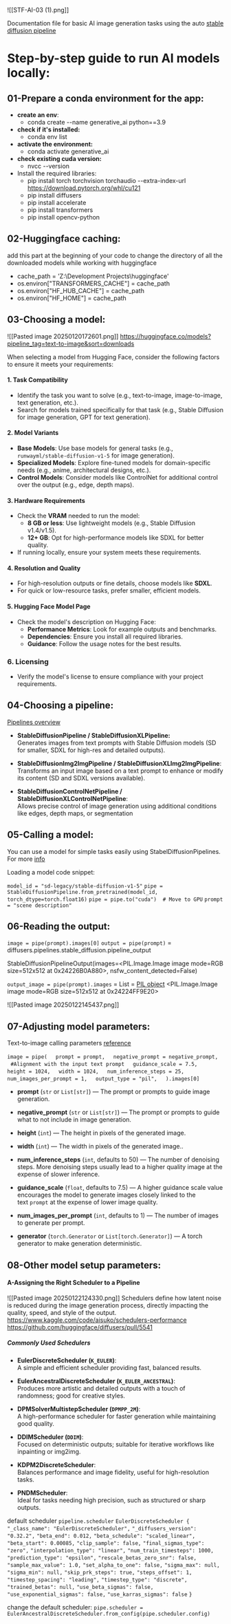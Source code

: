 ![[STF-AI-03 (1).png]]

Documentation file for basic AI image generation tasks using the auto [stable diffusion pipeline](https://huggingface.co/docs/diffusers/en/api/pipelines/stable_diffusion/overview)

# Step-by-step guide to run AI models locally:
## **01-Prepare a conda environment for the app:**

- **create an env**: 
	- conda create --name generative_ai python==3.9
- **check if it's installed:** 
	- conda env list 
- **activate the environment:** 
	- conda activate generative_ai
- **check existing cuda version:**
	- nvcc --version
- Install the required libraries:
	- pip install torch torchvision torchaudio --extra-index-url https://download.pytorch.org/whl/cu121
	- pip install diffusers
	- pip install accelerate
	- pip install transformers 
	- pip install opencv-python


## **02-Huggingface caching:**

add this part at the beginning of your code to change the directory of all the downloaded models while working with huggingface

- cache_path = 'Z:\\Development Projects\\huggingface' 
- os.environ["TRANSFORMERS_CACHE"] = cache_path
- os.environ["HF_HUB_CACHE"] = cache_path
- os.environ["HF_HOME"] = cache_path

## **03-Choosing a model:**

![[Pasted image 20250120172601.png]]
https://huggingface.co/models?pipeline_tag=text-to-image&sort=downloads

When selecting a model from Hugging Face, consider the following factors to ensure it meets your requirements:
#### **1. Task Compatibility**
- Identify the task you want to solve (e.g., text-to-image, image-to-image, text generation, etc.).
- Search for models trained specifically for that task (e.g., Stable Diffusion for image generation, GPT for text generation).
#### **2. Model Variants**
- **Base Models**: Use base models for general tasks (e.g., `runwayml/stable-diffusion-v1-5` for image generation).
- **Specialized Models**: Explore fine-tuned models for domain-specific needs (e.g., anime, architectural designs, etc.).
- **Control Models**: Consider models like ControlNet for additional control over the output (e.g., edge, depth maps).
#### **3. Hardware Requirements**
- Check the **VRAM** needed to run the model:
    - **8 GB or less**: Use lightweight models (e.g., Stable Diffusion v1.4/v1.5).
    - **12+ GB**: Opt for high-performance models like SDXL for better quality.
- If running locally, ensure your system meets these requirements.
#### **4. Resolution and Quality**
- For high-resolution outputs or fine details, choose models like **SDXL**.
- For quick or low-resource tasks, prefer smaller, efficient models.
#### **5. Hugging Face Model Page**
- Check the model's description on Hugging Face:
    - **Performance Metrics**: Look for example outputs and benchmarks.
    - **Dependencies**: Ensure you install all required libraries.
    - **Guidance**: Follow the usage notes for the best results.
### **6. Licensing**
- Verify the model's license to ensure compliance with your project requirements.


## **04-Choosing a pipeline:**
[Pipelines overview](https://huggingface.co/docs/diffusers/en/api/pipelines/stable_diffusion/overview)

- **StableDiffusionPipeline / StableDiffusionXLPipeline:**  
	Generates images from text prompts with Stable Diffusion models (SD for smaller, SDXL for high-res and detailed outputs).
    
- **StableDiffusionImg2ImgPipeline / StableDiffusionXLImg2ImgPipeline**:  
    Transforms an input image based on a text prompt to enhance or modify its content (SD and SDXL versions available).
    
- **StableDiffusionControlNetPipeline / StableDiffusionXLControlNetPipeline**:  
    Allows precise control of image generation using additional conditions like edges, depth maps, or segmentation

## **05-Calling a model:**

You can use a model for simple tasks easily using StabelDiffusionPipelines. For more [info](https://huggingface.co/docs/diffusers/main/en/tutorials/autopipeline)

Loading a model code snippet:

`model_id = "sd-legacy/stable-diffusion-v1-5"`
`pipe = StableDiffusionPipeline.from_pretrained(model_id, torch_dtype=torch.float16)`
`pipe = pipe.to("cuda")  # Move to GPU`
`prompt = "scene description"`


## **06-Reading the output:**

`image = pipe(prompt).images[0]`
`output = pipe(prompt)` = diffusers.pipelines.stable_diffusion.pipeline_output

StableDiffusionPipelineOutput(images=<PIL.Image.Image image mode=RGB size=512x512 at 0x24226B0A880>, nsfw_content_detected=False)

 `output_image = pipe(prompt).images` = List = [PIL object](https://pillow.readthedocs.io/en/stable/)
<PIL.Image.Image image mode=RGB size=512x512 at 0x24224FF9E20>

![[Pasted image 20250122145437.png]]
## **07-Adjusting model parameters:**

Text-to-image calling parameters [reference](https://huggingface.co/docs/diffusers/en/api/pipelines/stable_diffusion/text2img#diffusers.StableDiffusionPipeline.__call__)

`image = pipe(`
    `prompt = prompt,`
    `negative_prompt = negative_prompt,`
    `#Alignment with the input text prompt`
    `guidance_scale = 7.5,`
    `height = 1024,`
    `width = 1024,`
    `num_inference_steps = 25,`
    `num_images_per_prompt = 1,`
    `output_type = "pil",`
    `).images[0]`
   
- **prompt** (`str` or `List[str]`) — The prompt or prompts to guide image generation.
  
- **negative_prompt** (`str` or `List[str]`) — The prompt or prompts to guide what to not include in image generation.
  
- **height** (`int`) — The height in pixels of the generated image.
  
- **width** (`int`) — The width in pixels of the generated image..
  
- **num_inference_steps** (`int`, defaults to 50) — The number of denoising steps. More denoising steps usually lead to a higher quality image at the expense of slower inference.
  
- **guidance_scale** (`float`, defaults to 7.5) — A higher guidance scale value encourages the model to generate images closely linked to the text `prompt` at the expense of lower image quality.
  
- **num_images_per_prompt** (`int`, defaults to 1) — The number of images to generate per prompt.
  
- **generator** (`torch.Generator` or `List[torch.Generator]`) — A torch generator to make generation deterministic.
## **08-Other model setup parameters:**

#### **A-Assigning the Right Scheduler to a Pipeline**

![[Pasted image 20250122124330.png]]
Schedulers define how latent noise is reduced during the image generation process, directly impacting the quality, speed, and style of the output. 
https://www.kaggle.com/code/aisuko/schedulers-performance
https://github.com/huggingface/diffusers/pull/5541
##### **Commonly Used Schedulers**

- **EulerDiscreteScheduler (`K_EULER`)**:  
    A simple and efficient scheduler providing fast, balanced results.
    
- **EulerAncestralDiscreteScheduler (`K_EULER_ANCESTRAL`)**:  
    Produces more artistic and detailed outputs with a touch of randomness; good for creative styles.
    
- **DPMSolverMultistepScheduler (`DPMPP_2M`)**:  
    A high-performance scheduler for faster generation while maintaining good quality.
    
- **DDIMScheduler (`DDIM`)**:  
    Focused on deterministic outputs; suitable for iterative workflows like inpainting or img2img.
    
- **KDPM2DiscreteScheduler**:  
    Balances performance and image fidelity, useful for high-resolution tasks.
    
- **PNDMScheduler**:  
    Ideal for tasks needing high precision, such as structured or sharp outputs.

default scheduler
`pipeline.scheduler`
`EulerDiscreteScheduler {`
  `"_class_name": "EulerDiscreteScheduler",`
  `"_diffusers_version": "0.32.2",`
  `"beta_end": 0.012,`
  `"beta_schedule": "scaled_linear",`       
  `"beta_start": 0.00085,`
  `"clip_sample": false,`
  `"final_sigmas_type": "zero",`
  `"interpolation_type": "linear",`
  `"num_train_timesteps": 1000,`
  `"prediction_type": "epsilon",`
  `"rescale_betas_zero_snr": false,`
  `"sample_max_value": 1.0,`
  `"set_alpha_to_one": false,`
  `"sigma_max": null,`
  `"sigma_min": null,`
  `"skip_prk_steps": true,`
  `"steps_offset": 1,`
  `"timestep_spacing": "leading",`
  `"timestep_type": "discrete",`
  `"trained_betas": null,`
  `"use_beta_sigmas": false,`
  `"use_exponential_sigmas": false,`
  `"use_karras_sigmas": false`
`}`

change the default scheduler:
`pipe.scheduler = EulerAncestralDiscreteScheduler.from_config(pipe.scheduler.config)`